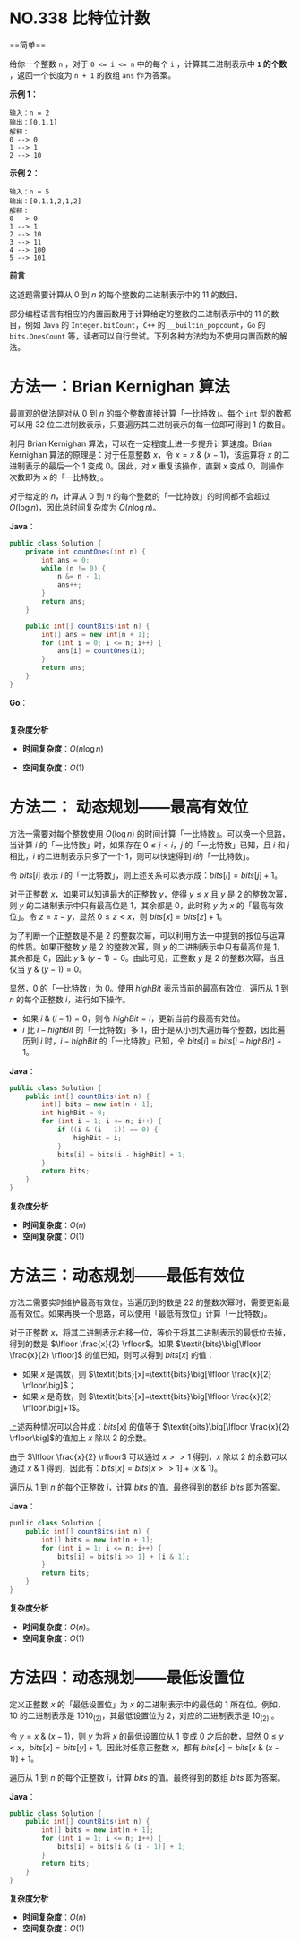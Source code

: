 # NO.338 比特位计数

==简单==

给你一个整数 `n` ，对于 `0 <= i <= n` 中的每个 `i` ，计算其二进制表示中 **`1` 的个数** ，返回一个长度为 `n + 1` 的数组 `ans` 作为答案。

**示例 1：**

```
输入：n = 2
输出：[0,1,1]
解释：
0 --> 0
1 --> 1
2 --> 10
```

**示例 2：**

```
输入：n = 5
输出：[0,1,1,2,1,2]
解释：
0 --> 0
1 --> 1
2 --> 10
3 --> 11
4 --> 100
5 --> 101
```

**前言**

这道题需要计算从 $0$ 到 $n$ 的每个整数的二进制表示中的 11 的数目。

部分编程语言有相应的内置函数用于计算给定的整数的二进制表示中的 11 的数目，例如 $\texttt{Java}$ 的 $\texttt{Integer.bitCount}$，$\texttt{C++}$ 的 $\texttt{\_\_builtin\_popcount}$，$\texttt{Go}$ 的 $\texttt{bits.OnesCount}$ 等，读者可以自行尝试。下列各种方法均为不使用内置函数的解法。

# 方法一：$\text{Brian Kernighan}$ 算法

最直观的做法是对从 $0$ 到 $n$ 的每个整数直接计算「一比特数」。每个 $\texttt{int}$ 型的数都可以用 $32$ 位二进制数表示，只要遍历其二进制表示的每一位即可得到 $1$ 的数目。

利用 $\text{Brian Kernighan}$ 算法，可以在一定程度上进一步提升计算速度。$\text{Brian Kernighan}$ 算法的原理是：对于任意整数 $x$，令 $x=x~\&~(x-1)$，该运算将 $x$ 的二进制表示的最后一个 $1$ 变成 $0$。因此，对 $x$ 重复该操作，直到 $x$ 变成 $0$，则操作次数即为 $x$ 的「一比特数」。

对于给定的 $n$，计算从 $0$ 到 $n$ 的每个整数的「一比特数」的时间都不会超过 $O(\log n)$，因此总时间复杂度为 $O(n \log n)$。

**Java**：

```java
public class Solution {
    private int countOnes(int n) {
        int ans = 0;
        while (n != 0) {
            n &= n - 1;
            ans++;
        }
        return ans;
    }

    public int[] countBits(int n) {
        int[] ans = new int[n + 1];
        for (int i = 0; i <= n; i++) {
            ans[i] = countOnes(i);
        }
        return ans;
    }
}
```

**Go**：

```go
```

**复杂度分析**

- **时间复杂度**：$O(n \log n)$

- **空间复杂度**：$O(1)$

# 方法二： 动态规划——最高有效位

方法一需要对每个整数使用 $O(\log n)$ 的时间计算「一比特数」。可以换一个思路，当计算 $i$ 的「一比特数」时，如果存在 $0 \le j<i$，$j$ 的「一比特数」已知，且 $i$ 和 $j$ 相比，$i$ 的二进制表示只多了一个 $1$，则可以快速得到 $i$的「一比特数」。

令 $\textit{bits}[i]$ 表示 $i$ 的「一比特数」，则上述关系可以表示成：$\textit{bits}[i]= \textit{bits}[j]+1$。

对于正整数 $x$，如果可以知道最大的正整数 $y$，使得 $y \le x$ 且 $y$ 是 $2$ 的整数次幂，则 $y$ 的二进制表示中只有最高位是 $1$，其余都是 $0$，此时称 $y$ 为 $x$ 的「最高有效位」。令 $z=x-y$，显然 $0 \le z<x$，则 $\textit{bits}[x]=\textit{bits}[z]+1$。

为了判断一个正整数是不是 $2$ 的整数次幂，可以利用方法一中提到的按位与运算的性质。如果正整数 $y$ 是 $2$ 的整数次幂，则 $y$ 的二进制表示中只有最高位是 $1$，其余都是 $0$，因此 $y~\&~(y-1)=0$。由此可见，正整数 $y$ 是 $2$ 的整数次幂，当且仅当 $y~\&~(y-1)=0$。

显然，$0$ 的「一比特数」为 $0$。使用 $\textit{highBit}$ 表示当前的最高有效位，遍历从 $1$ 到 $n$ 的每个正整数 $i$，进行如下操作。

- 如果 $i~\&~(i-1)=0$，则令 $\textit{highBit}=i$，更新当前的最高有效位。
- $i$ 比 $i-\textit{highBit}$ 的「一比特数」多 $1$，由于是从小到大遍历每个整数，因此遍历到 $i$ 时，$i-\textit{highBit}$ 的「一比特数」已知，令 $\textit{bits}[i]=\textit{bits}[i-\textit{highBit}]+1$。


**Java**：

```java
public class Solution {
    public int[] countBits(int n) {
        int[] bits = new int[n + 1];
        int highBit = 0;
        for (int i = 1; i <= n; i++) {
            if ((i & (i - 1)) == 0) {
                highBit = i;
            }
            bits[i] = bits[i - highBit] + 1;
        }
        return bits;
    }
}
```

**复杂度分析**

- **时间复杂度**：$O(n)$
- **空间复杂度**：$O(1)$

# 方法三：动态规划——最低有效位

方法二需要实时维护最高有效位，当遍历到的数是 22 的整数次幂时，需要更新最高有效位。如果再换一个思路，可以使用「最低有效位」计算「一比特数」。

对于正整数 $x$，将其二进制表示右移一位，等价于将其二进制表示的最低位去掉，得到的数是 $\lfloor \frac{x}{2} \rfloor$。如果 $\textit{bits}\big[\lfloor \frac{x}{2} \rfloor]$ 的值已知，则可以得到 $\textit{bits}[x]$ 的值：

- 如果 $x$ 是偶数，则 $\textit{bits}[x]=\textit{bits}\big[\lfloor \frac{x}{2} \rfloor\big]$；
- 如果 $x$ 是奇数，则 $\textit{bits}[x]=\textit{bits}\big[\lfloor \frac{x}{2} \rfloor\big]+1$。

上述两种情况可以合并成：$\textit{bits}[x]$ 的值等于 $\textit{bits}\big[\lfloor \frac{x}{2} \rfloor\big]$的值加上 $x$ 除以 $2$ 的余数。

由于 $\lfloor \frac{x}{2} \rfloor$ 可以通过 $x >> 1$ 得到，$x$ 除以 $2$ 的余数可以通过 $x~\&~1$ 得到，因此有：$\textit{bits}[x]=\textit{bits}[x>>1]+(x~\&~1)$。

遍历从 $1$ 到 $n$ 的每个正整数 $i$，计算 $\textit{bits}$ 的值。最终得到的数组 $\textit{bits}$ 即为答案。

**Java**：

```java
punlic class Solution {
    public int[] countBits(int n) {
        int[] bits = new int[n + 1];
        for (int i = 1; i <= n; i++) {
            bits[i] = bits[i >> 1] + (i & 1);
        }
        return bits;
    }
}
```

**复杂度分析**

- **时间复杂度**：$O(n)$。
- **空间复杂度**：$O(1)$

# 方法四：动态规划——最低设置位

定义正整数 $x$ 的「最低设置位」为 $x$ 的二进制表示中的最低的 $1$ 所在位。例如，$10$ 的二进制表示是 $1010_{(2)}$，其最低设置位为 $2$，对应的二进制表示是 $10_{(2)}$ 。

令 $y=x~\&~(x-1)$，则 $y$ 为将 $x$ 的最低设置位从 $1$ 变成 $0$ 之后的数，显然 $0 \le y<x$，$\textit{bits}[x]=\textit{bits}[y]+1$。因此对任意正整数 $x$，都有 $\textit{bits}[x]=\textit{bits}[x~\&~(x-1)]+1$。

遍历从 $1$ 到 $n$ 的每个正整数 $i$，计算 $\textit{bits}$ 的值。最终得到的数组 $\textit{bits}$ 即为答案。

**Java**：

```java
public class Solution {
    public int[] countBits(int n) {
        int[] bits = new int[n + 1];
        for (int i = 1; i <= n; i++) {
            bits[i] = bits[i & (i - 1)] + 1;
        }
        return bits;
    }
}
```

**复杂度分析**

- **时间复杂度**：$O(n)$
- **空间复杂度**：$O(1)$
